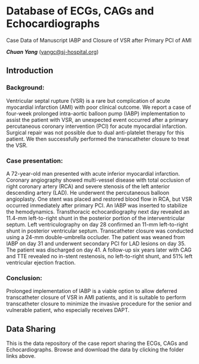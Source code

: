 # Database of ECGs, CAGs and Echocardiographs
Case Data of Manuscript IABP and Closure of VSR after Primary PCI of AMI

***Chuan Yang*** (<yangc@sj-hospital.org>)

## Introduction
### Background: 
Ventricular septal rupture (VSR) is a rare but complication of acute myocardial infarction (AMI) with poor clinical outcome. We report a case of four-week prolonged intra-aortic balloon pump (IABP) implementation to assist the patient with VSR, an unexpected event occurred after a primary percutaneous coronary intervention (PCI) for acute myocardial infarction. Surgical repair was not possible due to dual anti-platelet therapy for this patient. We then successfully performed the transcatheter closure to treat the VSR.

### Case presentation: 
A 72-year-old man presented with acute inferior myocardial infarction. Coronary angiography showed multi-vessel disease with total occlusion of right coronary artery (RCA) and severe stenosis of the left anterior descending artery (LAD). He underwent the percutaneous balloon angioplasty. One stent was placed and restored blood flow in RCA, but VSR occurred immediately after primary PCI. An IABP was inserted to stabilize the hemodynamics. Transthoracic echocardiography next day revealed an 11.4-mm left-to-right shunt in the posterior portion of the interventricular septum. Left ventriculography on day 28 confirmed an 11-mm left-to-right shunt in posterior ventricular septum. Transcatheter closure was conducted using a 24-mm double-umbrella occluder. The patient was weaned from IABP on day 31 and underwent secondary PCI for LAD lesions on day 35. The patient was discharged on day 41. A follow-up six years later with CAG and TTE revealed no in-stent restenosis, no left-to-right shunt, and 51% left ventricular ejection fraction.

### Conclusion: 
Prolonged implementation of IABP is a viable option to allow deferred transcatheter closure of VSR in AMI patients, and it is suitable to perform transcatheter closure to minimize the invasive procedure for the senior and vulnerable patient, who especially receives DAPT.

## Data Sharing
This is the data repository of the case report sharing the ECGs, CAGs and Echocardiographs. Browse and download the data by clicking the folder links above.
